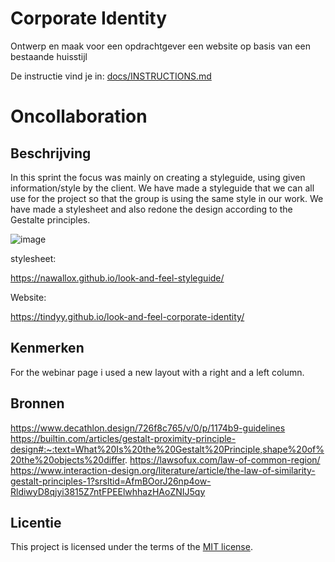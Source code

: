 # Corporate Identity

Ontwerp en maak voor een opdrachtgever een website op basis van een bestaande huisstijl

De instructie vind je in: [docs/INSTRUCTIONS.md](https://github.com/fdnd-task/look-and-feel-corporate-identity/blob/main/docs/INSTRUCTIONS.md)


# Oncollaboration
<!-- Geef je project een titel en schrijf in één zin wat het is -->

## Beschrijving
In this sprint the focus was mainly on creating a styleguide, using given information/style by the client. We have made a styleguide that we can all use for the project so that the group is using the same style in our work.
We have made a stylesheet and also redone the design according to the Gestalte principles.
<!-- Voeg een mooie poster visual toe 📸 -->
![image](https://github.com/user-attachments/assets/49d358a1-b746-4d5d-8be8-ca6d62a443b9)


<!-- Voeg een link toe naar Github Pages 🌐-->
stylesheet:

https://nawallox.github.io/look-and-feel-styleguide/

Website:

https://tindyy.github.io/look-and-feel-corporate-identity/

## Kenmerken
<!-- Bij Kenmerken staat welke technieken zijn gebruikt en hoe. Wat is de HTML structuur? Wat zijn de belangrijkste dingen in CSS? Wat is er met Javascript gedaan en hoe? Misschien heb je een framwork of library gebruikt? -->
For the webinar page i used a new layout with a right and a left column.

## Bronnen

https://www.decathlon.design/726f8c765/v/0/p/1174b9-guidelines
https://builtin.com/articles/gestalt-proximity-principle-design#:~:text=What%20Is%20the%20Gestalt%20Principle,shape%20of%20the%20objects%20differ.
https://lawsofux.com/law-of-common-region/
https://www.interaction-design.org/literature/article/the-law-of-similarity-gestalt-principles-1?srsltid=AfmBOorJ26np4ow-RldiwyD8qjyi3815Z7ntFPEElwhhazHAoZNIJ5qy

## Licentie

This project is licensed under the terms of the [MIT license](./LICENSE).
